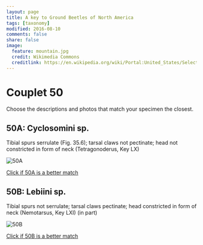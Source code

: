 ```yaml
---
layout: page
title: A key to Ground Beetles of North America
tags: [taxonomy]
modified: 2016-08-10
comments: false
share: false
image:
  feature: mountain.jpg
  credit: Wikimedia Commons
  creditlink: https://en.wikipedia.org/wiki/Portal:United_States/Selected_panorama#/media/File:Mount_Ellinor,_Mount_Washington_Panorama.jpg
---
```


# Couplet 50


Choose the descriptions and photos that match your specimen the closest. 

## 50A: Cyclosomini sp. 

Tibial spurs serrulate (Fig. 35.6); tarsal claws not pectinate; head not constricted in form of neck (Tetragonoderus, Key LX)

![50A](//klevan.github.io/images/keyfigs/Key1_50_50A.png)

[Click if 50A is a better match](https://en.wikipedia.org/wiki/Cyclosomini)


## 50B: Lebiini sp. 

Tibial spurs not serrulate; tarsal claws pectinate; head constricted in form of neck (Nemotarsus, Key LXI) (in part)

![50B](//klevan.github.io/images/keyfigs/Key1_50_50B.png)

[Click if 50B is a better match](https://en.wikipedia.org/wiki/Lebiini)

